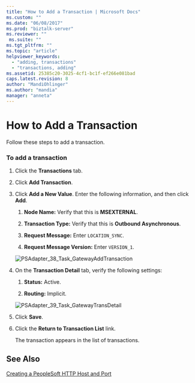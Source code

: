 ```yaml
---
title: "How to Add a Transaction | Microsoft Docs"
ms.custom: ""
ms.date: "06/08/2017"
ms.prod: "biztalk-server"
ms.reviewer: ""
 ms.suite: ""
ms.tgt_pltfrm: ""
ms.topic: "article"
helpviewer_keywords: 
  - "adding, transactions"
  - "transactions, adding"
ms.assetid: 25385c20-3025-4cf1-bc1f-ef266e081bad
caps.latest.revision: 8
author: "MandiOhlinger"
ms.author: "mandia"
manager: "anneta"
---
```

# How to Add a Transaction
Follow these steps to add a transaction.  
  
### To add a transaction  
  
1.  Click the **Transactions** tab.  
  
2.  Click **Add Transaction**.  
  
3.  Click **Add a New Value**. Enter the following information, and then click **Add**.  
  
    1.  **Node Name:** Verify that this is **MSEXTERNAL**.  
  
    2.  **Transaction Type:** Verify that this is **Outbound Asynchronous**.  
  
    3.  **Request Message:** Enter `LOCATION_SYNC`.  
  
    4.  **Request Message Version:** Enter `VERSION_1`.  
  
     ![](../core/media/psadapter-38-task-gatewayaddtransaction.gif "PSAdapter_38_Task_GatewayAddTransaction")  
  
4.  On the **Transaction Detail** tab, verify the following settings:  
  
    1.  **Status:** Active.  
  
    2.  **Routing:** Implicit.  
  
     ![](../core/media/psadapter-39-task-gatewaytransdetail.gif "PSAdapter_39_Task_GatewayTransDetail")  
  
5.  Click **Save**.  
  
6.  Click the **Return to Transaction List** link.  
  
     The transaction appears in the list of transactions.  
  
## See Also  
 [Creating a PeopleSoft HTTP Host and Port](../core/creating-a-peoplesoft-http-host-and-port.md)